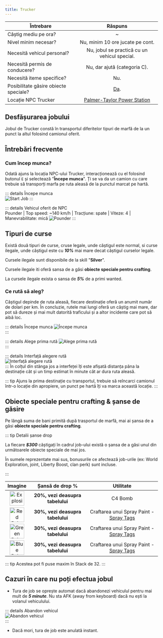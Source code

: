```yaml
---
title: Trucker
---
```


| Întrebare   | Răspuns |
| ----------- | :-----------: |
| Câștig mediu pe ora? | ~<Dinero :amount='1750' /> |
| Nivel minim necesar? | Nu, minim 10 ore jucate pe cont. |
| Necesită vehicul personal? | Nu, jobul se practică cu un vehicul special. |
| Necesită permis de conducere? | Nu, dar ajută (categoria C). |
| Necesită iteme specifice? | Nu. |
| Posibilitate găsire obiecte speciale? | [Da](#obiecte-speciale-pentru-crafting-sanse-de-gasire). |
| Locație NPC Trucker | [Palmer-Taylor Power Station](https://i.imgur.com/tOFQmL1.png)  |

## Desfășurarea jobului  

Jobul de Trucker constă în transportul diferitelor tipuri de marfă de la un punct la altul folosind camionul oferit.

## Întrebări frecvente

### Cum încep munca?

Odată ajuns la locația NPC-ului Trucker, interacționează cu el folosind butonul `E` și selectează "**Începe munca**". Ți se va da un camion cu care trebuie să transporți marfa pe ruta aleasă de la punctul marcat pe hartă.


::: details Începe munca  
  <Image src="https://i.imgur.com/9Is6xNE.gif" alt="Start Job" />
:::  

::: details Vehicul oferit de NPC  
  Pounder | Top speed: ~140 km/h | Tracțiune: spate | Viteze: 4 | Manevrabilitate: mică 
  <Image src="https://i.imgur.com/pri7tvS.png" alt="Pounder" />
::: 

## Tipuri de curse

Există două tipuri de curse, cruse legale, unde câștigul este normal, si curse ilegale, unde câștigul este cu _**10%**_ mai mare decat câștigul curselor legale.

Cursele ilegale sunt disponibile de la skill "**Silver**".

Cursele ilegale iti oferă sansa de a găsi **obiecte speciale pentru crafting**.

La cursele ilegale exista o sansa de _**5%**_ de a primi wanted.


### Ce rută să aleg?  

Câștigul depinde de ruta aleasă, fiecare destinație oferă un anumit număr de dolari per km. În concluzie, rutele mai lungi oferă un câștig mai mare, dar pot să dureze și mai mult datorită traficului și a altor incidente care pot să aibă loc.

::: details Începe munca
  <Image src="https://i.imgur.com/9Is6xNE.gif" alt="Începe munca" />  
:::

::: details Alege prima rută
  <Image src="https://i.imgur.com/ue5uyfE.gif" alt="Alege prima rută" />  
:::  

::: details Interfață alegere rută  
  <Image src="https://i.imgur.com/MP8x2we.png" alt="Interfață alegere rută" />  
:::
În colțul din stânga jos a interfeței îți este afișată distanța pâna la destinație cât și un timp estimat în minute cât ar dura ruta aleasă.

::: tip
Ajuns la prima destinație cu transportul, trebuie să reîncarci camionul într-o locație din apropiere, un punct pe hartă îți va marca această locație.
:::

## Obiecte speciale pentru crafting & șanse de găsire

Pe lângă suma de bani primită după trasportul de marfă, mai ai șansa de a găsi **obiecte speciale pentru crafting**.

::: tip Detalii șanse drop  

La fiecare _**$300**_ câștigați în cadrul job-ului există o șansa de a găsi unul din următoarele obiecte speciale de mai jos.

În sumele reprezentate mai sus, bonusurile ce afectează job-urile (ex: World Exploration, joint, Liberty Boost, clan perk) sunt incluse.

:::  

| **Imagine** | **Șansă de drop %** | **Utilitate**
| :-----------: | :-----------: | :-----------: |
| <Image src="https://i.imgur.com/BijpevO.png" alt="Explosive" width="48" label="Explosive" /> | **20%, vezi deasupra tabelului**  | C4 Bomb |
| <Image src="https://i.imgur.com/gssj0CY.png" alt="Red Paint" width="48" label="Red Paint" /> | **30%, vezi deasupra tabelului**  | Craftarea unui Spray Paint - [Spray Tags](/clans/spray-wars/spray-tags) |
| <Image src="https://i.imgur.com/ShRER66.png" alt="Green Paint" width="48" label="Green Paint" /> | **30%, vezi deasupra tabelului**  | Craftarea unui Spray Paint - [Spray Tags](/clans/spray-wars/spray-tags) |
| <Image src="https://i.imgur.com/aK3hk4R.png" alt="Blue Paint" width="48" label="Blue Paint" /> | **30%, vezi deasupra tabelului**  | Craftarea unui Spray Paint - [Spray Tags](/clans/spray-wars/spray-tags) |

::: tip Acestea pot fi puse maxim în Stack de 32.
:::

## Cazuri în care nu poți efectua jobul  
 
- Tura de job se oprește automat dacă abandonezi vehiculul pentru mai mult de _**5 minute**_. Nu sta AFK (away from keyboard) dacă nu ești la volanul vehiculului.

::: details Abandon vehicul  
 <Image src="https://i.imgur.com/Eo5lgj9.png" alt="Abandon vehicul" />  
:::  

- Dacă mori, tura de job este anulată instant.

